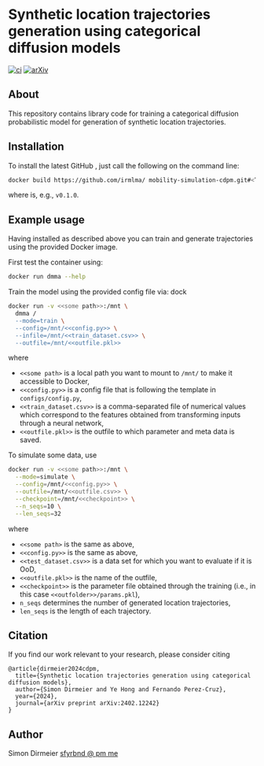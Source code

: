 # Synthetic location trajectories generation using categorical diffusion models

[![ci](https://github.com/irmlma/mobility-simulation-cdpm/actions/workflows/ci.yaml/badge.svg)](https://github.com/irmlma/mobility-simulation-cdpm/actions/workflows/ci.yaml)
[![arXiv](https://img.shields.io/badge/arXiv-2402.12242-b31b1b.svg)](https://arxiv.org/abs/2402.12242)

## About

This repository contains library code for training a categorical diffusion probabilistic model for generation of synthetic location trajectories.

## Installation

To install the latest GitHub <TAG>, just call the following on the command line:

```bash
docker build https://github.com/irmlma/ mobility-simulation-cdpm.git#<TAG> -t dmma
```

where <TAG> is, e.g., `v0.1.0`.

## Example usage

Having installed as described above you can train and generate trajectories using the provided Docker image.

First test the container using:

```bash
docker run dmma --help
```

Train the model using the provided config file via:
dock
```bash
docker run -v <<some path>>:/mnt \
  dmma /
  --mode=train \
  --config=/mnt/<<config.py>> \
  --infile=/mnt/<<train_dataset.csv>> \
  --outfile=/mnt/<<outfile.pkl>>
```

where
- `<<some path>` is a local path you want to mount to `/mnt/` to make it accessible to Docker,
- `<<config.py>>` is a config file that is following the template in `configs/config.py`,
- `<<train_dataset.csv>>` is a comma-separated file of numerical values which correspond to the features obtained from transforming inputs through a neural network,
- `<<outfile.pkl>>` is the outfile to which parameter and meta data is saved.

To simulate some data, use

```bash
docker run -v <<some path>>:/mnt \
  --mode=simulate \
  --config=/mnt/<<config.py>> \
  --outfile=/mnt/<<outfile.csv>> \
  --checkpoint=/mnt/<<checkpoint>> \
  --n_seqs=10 \
  --len_seqs=32
```

where
- `<<some path>` is the same as above,
- `<<config.py>>` is the same as above,
- `<<test_dataset.csv>>` is a data set for which you want to evaluate if it is OoD,
- `<<outfile.pkl>>` is the name of the outfile,
- `<<checkpoint>>` is the parameter file obtained through the training (i.e., in this case `<<outfolder>>/params.pkl`),
- `n_seqs` determines the number of generated location trajectories,
- `len_seqs` is the length of each trajectory.

## Citation

If you find our work relevant to your research, please consider citing

```
@article{dirmeier2024cdpm,
  title={Synthetic location trajectories generation using categorical diffusion models},
  author={Simon Dirmeier and Ye Hong and Fernando Perez-Cruz},
  year={2024},
  journal={arXiv preprint arXiv:2402.12242}
}
```

## Author

Simon Dirmeier <a href="mailto:sfyrbnd @ pm me">sfyrbnd @ pm me</a>
